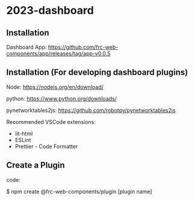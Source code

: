 # 2023-dashboard

## Installation

Dashboard App: https://github.com/frc-web-components/app/releases/tag/app-v0.0.5

## Installation (For developing dashboard plugins)

Node: https://nodejs.org/en/download/ 

python: https://www.python.org/downloads/

pynetworktables2js: https://github.com/robotpy/pynetworktables2js

Recommended VSCode extensions:

- lit-html
- ESLint
- Prettier - Code Formatter

## Create a Plugin

code:

  $ npm create @frc-web-components/plugin [plugin name]
